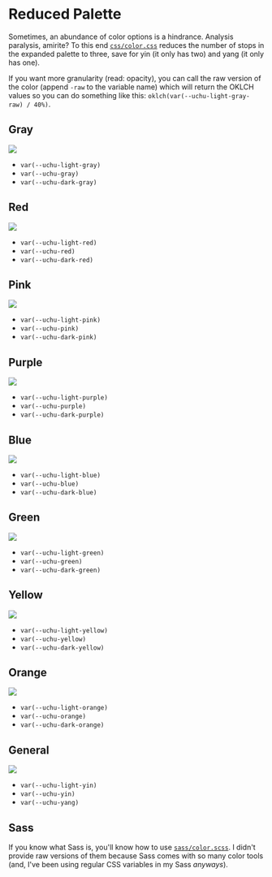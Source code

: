 # Reduced Palette

Sometimes, an abundance of color options is a hindrance. Analysis paralysis, amirite? To this end [`css/color.css`](../css/color.css) reduces the number of stops in the expanded palette to three, save for yin (it only has two) and yang (it only has one).

If you want more granularity (read: opacity), you can call the raw version of the color (append `-raw` to the variable name) which will return the OKLCH values so you can do something like this: `oklch(var(--uchu-light-gray-raw) / 40%)`.



## Gray

![](./image/reduced/gray.png)

- `var(--uchu-light-gray)`
- `var(--uchu-gray)`
- `var(--uchu-dark-gray)`



## Red

![](./image/reduced/red.png)

- `var(--uchu-light-red)`
- `var(--uchu-red)`
- `var(--uchu-dark-red)`



## Pink

![](./image/reduced/pink.png)

- `var(--uchu-light-pink)`
- `var(--uchu-pink)`
- `var(--uchu-dark-pink)`



## Purple

![](./image/reduced/purple.png)

- `var(--uchu-light-purple)`
- `var(--uchu-purple)`
- `var(--uchu-dark-purple)`



## Blue

![](./image/reduced/blue.png)

- `var(--uchu-light-blue)`
- `var(--uchu-blue)`
- `var(--uchu-dark-blue)`



## Green

![](./image/reduced/green.png)

- `var(--uchu-light-green)`
- `var(--uchu-green)`
- `var(--uchu-dark-green)`



## Yellow

![](./image/reduced/yellow.png)

- `var(--uchu-light-yellow)`
- `var(--uchu-yellow)`
- `var(--uchu-dark-yellow)`



## Orange

![](./image/reduced/orange.png)

- `var(--uchu-light-orange)`
- `var(--uchu-orange)`
- `var(--uchu-dark-orange)`



## General

![](./image/reduced/general.png)

- `var(--uchu-light-yin)`
- `var(--uchu-yin)`
- `var(--uchu-yang)`



## Sass

If you know what Sass is, you'll know how to use [`sass/color.scss`](../sass/color.scss). I didn't provide raw versions of them because Sass comes with so many color tools (and, I've been using regular CSS variables in my Sass _anyways_).
